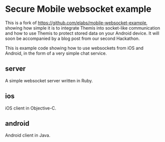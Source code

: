 # Secure Mobile websocket example

This is a fork of https://github.com/elabs/mobile-websocket-example, showing how simple it is to integrate Themis into socket-like communication and how to use Themis to protect stored data on your Android device. It will soon be accompanied by a blog post from our second Hackathon. 

This is example code showing how to use websockets from iOS and Android, in the form of a very simple chat service.

## server

A simple websocket server written in Ruby.

## ios

iOS client in Objective-C.

## android

Android client in Java.
